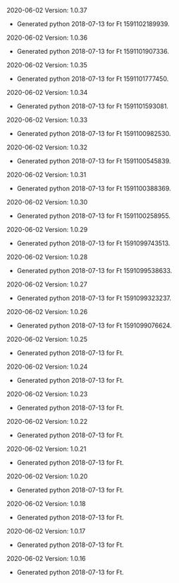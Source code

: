2020-06-02 Version: 1.0.37
- Generated python 2018-07-13 for Ft 1591102189939.

2020-06-02 Version: 1.0.36
- Generated python 2018-07-13 for Ft 1591101907336.

2020-06-02 Version: 1.0.35
- Generated python 2018-07-13 for Ft 1591101777450.

2020-06-02 Version: 1.0.34
- Generated python 2018-07-13 for Ft 1591101593081.

2020-06-02 Version: 1.0.33
- Generated python 2018-07-13 for Ft 1591100982530.

2020-06-02 Version: 1.0.32
- Generated python 2018-07-13 for Ft 1591100545839.

2020-06-02 Version: 1.0.31
- Generated python 2018-07-13 for Ft 1591100388369.

2020-06-02 Version: 1.0.30
- Generated python 2018-07-13 for Ft 1591100258955.

2020-06-02 Version: 1.0.29
- Generated python 2018-07-13 for Ft 1591099743513.

2020-06-02 Version: 1.0.28
- Generated python 2018-07-13 for Ft 1591099538633.

2020-06-02 Version: 1.0.27
- Generated python 2018-07-13 for Ft 1591099323237.

2020-06-02 Version: 1.0.26
- Generated python 2018-07-13 for Ft 1591099076624.

2020-06-02 Version: 1.0.25
- Generated python 2018-07-13 for Ft.

2020-06-02 Version: 1.0.24
- Generated python 2018-07-13 for Ft.

2020-06-02 Version: 1.0.23
- Generated python 2018-07-13 for Ft.

2020-06-02 Version: 1.0.22
- Generated python 2018-07-13 for Ft.

2020-06-02 Version: 1.0.21
- Generated python 2018-07-13 for Ft.

2020-06-02 Version: 1.0.20
- Generated python 2018-07-13 for Ft.

2020-06-02 Version: 1.0.18
- Generated python 2018-07-13 for Ft.

2020-06-02 Version: 1.0.17
- Generated python 2018-07-13 for Ft.

2020-06-02 Version: 1.0.16
- Generated python 2018-07-13 for Ft.

